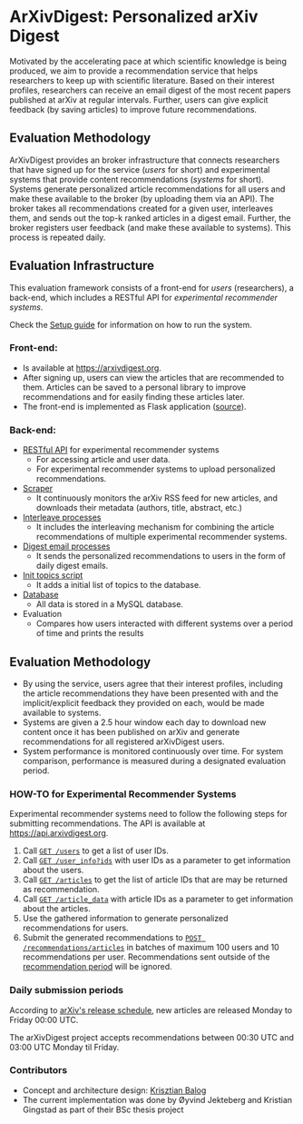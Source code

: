 # ArXivDigest: Personalized arXiv Digest

Motivated by the accelerating pace at which scientific knowledge is being produced, we aim to provide a recommendation service that helps researchers to keep up with scientific literature. Based on their interest profiles, researchers can receive an email digest of the most recent papers published at arXiv at regular intervals. Further, users can give explicit feedback (by saving articles) to improve future recommendations.


## Evaluation Methodology

ArXivDigest provides an broker infrastructure that connects researchers that have signed up for the service (*users* for short) and experimental systems that provide content recommendations (*systems* for short). Systems generate personalized article recommendations for all users and make these available to the broker (by uploading them via an API). The broker takes all recommendations created for a given user, interleaves them, and sends out the top-k ranked articles in a digest email. Further, the broker registers user feedback (and make these available to systems). This process is repeated daily.


## Evaluation Infrastructure

This evaluation framework consists of a front-end for *users* (researchers), a back-end, which includes a RESTful API for *experimental recommender systems*.

Check the [Setup guide](/Setup.md) for information on how to run the system.

### Front-end:

  * Is available at https://arxivdigest.org.
  * After signing up, users can view the articles that are recommended to them. Articles can be saved to a personal library to improve recommendations and for easily finding these articles later.
  * The front-end is implemented as Flask application ([source](arxivdigest/frontend/)).

### Back-end:

  * [RESTful API](arxivdigest/api/) for experimental recommender systems
    - For accessing article and user data.
    - For experimental recommender systems to upload personalized recommendations.
  * [Scraper](scripts/scrape_arxiv.py)
    - It continuously monitors the arXiv RSS feed for new articles, and downloads their metadata (authors, title, abstract, etc.)
  * [Interleave processes](scripts/interleave_articles.py)
    - It includes the interleaving mechanism for combining the article recommendations of multiple experimental recommender systems. 
  * [Digest email processes](scripts/send_digest_mail.py)
    - It sends the personalized recommendations to users in the form of daily digest emails. 
  * [Init topics script](scripts/init_topic_list.py)
    - It adds a initial list of topics to the database.
  * [Database](db/)
    - All data is stored in a MySQL database.
  * Evaluation
    - Compares how users interacted with different systems over a period of time and prints the results

## Evaluation Methodology

  * By using the service, users agree that their interest profiles, including the article recommendations they have been presented with and the implicit/explicit feedback they provided on each, would be made available to systems.
  * Systems are given a 2.5 hour window each day to download new content once it has been published on arXiv and generate recommendations for all registered arXivDigest users.
  * System performance is monitored continuously over time. For system comparison, performance is measured during a designated evaluation period.

### HOW-TO for Experimental Recommender Systems

Experimental recommender systems need to follow the following steps for submitting recommendations.  The API is available at https://api.arxivdigest.org.

  1. Call [`GET /users`](/arxivdigest/api#list-of-users) to get a list of user IDs.
  1. Call [`GET /user_info?ids`](/arxivdigest/api#user-information) with user IDs as a parameter to get information about the users.
  1. Call [`GET /articles`](/arxivdigest/api#list-of-articles) to get the list of article IDs that are may be returned as recommendation.
  1. Call [`GET /article_data`](/arxivdigest/api#article-data) with article IDs as a parameter to get information about the articles.
  1. Use the gathered information to generate personalized recommendations for users.
  1. Submit the generated recommendations to [`POST /recommendations/articles`](/arxivdigest/api#insert-article-recommendations) in batches of maximum 100 users and 10 recommendations per user. Recommendations sent outside of the [recommendation period](#daily-submission-periods) will be ignored.

### Daily submission periods

According to [arXiv's release schedule](https://arxiv.org/help/submit#availability), new articles are released Monday to Friday 00:00 UTC.

The arXivDigest project accepts recommendations between 00:30 UTC and 03:00 UTC Monday til Friday.


### Contributors

- Concept and architecture design: [Krisztian Balog](http://krisztianbalog.com)
- The current implementation was done by Øyvind Jekteberg and Kristian Gingstad as part of their BSc thesis project
